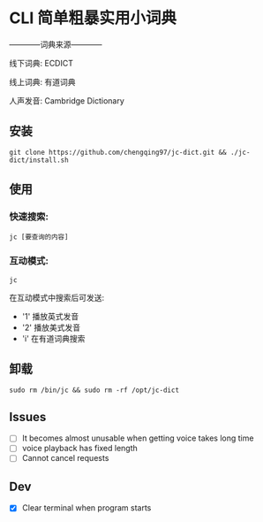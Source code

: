 # CLI 简单粗暴实用小词典

————词典来源————

线下词典: ECDICT

线上词典: 有道词典

人声发音: Cambridge Dictionary

## 安装

```
git clone https://github.com/chengqing97/jc-dict.git && ./jc-dict/install.sh
```

## 使用

### 快速搜索:

```
jc [要查询的内容]
```

### 互动模式:

```
jc
```

在互动模式中搜索后可发送:

- '1' 播放英式发音
- '2' 播放美式发音
- 'i' 在有道词典搜索

## 卸载

```
sudo rm /bin/jc && sudo rm -rf /opt/jc-dict
```

## Issues

- [ ] It becomes almost unusable when getting voice takes long time
- [ ] voice playback has fixed length
- [ ] Cannot cancel requests

## Dev

- [x] Clear terminal when program starts
